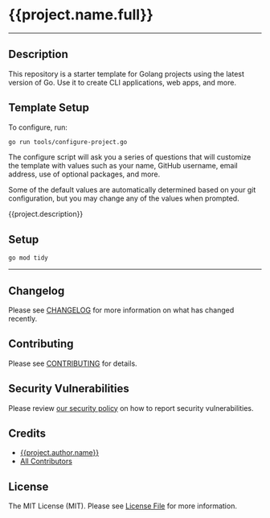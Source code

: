 # {{project.name.full}}

---

<!-- ==START TEMPLATE README== -->

<!-- <p align="center">
    <img style="width: 80%;" src="assets/social-card.png" alt="template logo" />
</p> -->

## Description

This repository is a starter template for Golang projects using the latest version of Go. Use it to create CLI applications, web apps, and more.

## Template Setup

To configure, run:

```bash
go run tools/configure-project.go
```

The configure script will ask you a series of questions that will customize the template with values such as your name, GitHub username, email address, use of optional packages, and more.

Some of the default values are automatically determined based on your git configuration, but you may change any of the values when prompted.

<!-- ==END TEMPLATE README== -->

{{project.description}}

## Setup

```bash
go mod tidy
```

---

## Changelog

Please see [CHANGELOG](CHANGELOG.md) for more information on what has changed recently.

## Contributing

Please see [CONTRIBUTING](.github/CONTRIBUTING.md) for details.

## Security Vulnerabilities

Please review [our security policy](../../security/policy) on how to report security vulnerabilities.

## Credits

- [{{project.author.name}}](https://github.com/{{project.author.github}})
- [All Contributors](../../contributors)

## License

The MIT License (MIT). Please see [License File](LICENSE) for more information.
